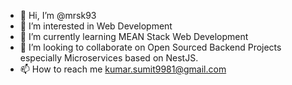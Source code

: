- 👋 Hi, I’m @mrsk93
- 👀 I’m interested in Web Development
- 🌱 I’m currently learning MEAN Stack Web Development
- 💞️ I’m looking to collaborate on Open Sourced Backend Projects especially Microservices based on NestJS.
- 📫 How to reach me kumar.sumit9981@gmail.com

<!---
mrsk93/mrsk93 is a ✨ special ✨ repository because its `README.md` (this file) appears on your GitHub profile.
You can click the Preview link to take a look at your changes.
--->
